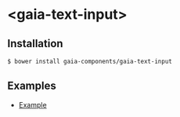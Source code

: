 # &lt;gaia-text-input&gt;

## Installation

```bash
$ bower install gaia-components/gaia-text-input
```

## Examples

- [Example](http://gaia-components.github.io/gaia-text-input/examples/)

